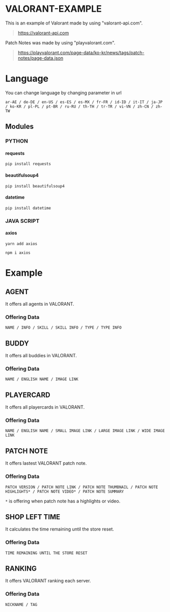 # VALORANT-EXAMPLE
This is an example of Valorant made by using "valorant-api.com".
> https://valorant-api.com

Patch Notes was made by using "playvalorant.com".
> https://playvalorant.com/page-data/ko-kr/news/tags/patch-notes/page-data.json
# Language
You can change language by changing parameter in url
```
ar-AE / de-DE / en-US / es-ES / es-MX / fr-FR / id-ID / it-IT / ja-JP / ko-KR / pl-PL / pt-BR / ru-RU / th-TH / tr-TR / vi-VN / zh-CN / zh-TW
```
## Modules
### PYTHON
#### requests
```
pip install requests
```
#### beautifulsoup4
```
pip install beautifulsoup4
```
#### datetime
```
pip install datetime
```
### JAVA SCRIPT 
#### axios
```
yarn add axios
```
```
npm i axios
```
# Example
## AGENT
It offers all agents in VALORANT.
### Offering Data
```
NAME / INFO / SKILL / SKILL INFO / TYPE / TYPE INFO
```
## BUDDY
It offers all buddies in VALORANT.
### Offering Data
```
NAME / ENGLISH NAME / IMAGE LINK
```
## PLAYERCARD
It offers all playercards in VALORANT.
### Offering Data
```
NAME / ENGLISH NAME / SMALL IMAGE LINK / LARGE IMAGE LINK / WIDE IMAGE LINK
```
## PATCH NOTE
It offers lastest VALORANT patch note.
### Offering Data
```
PATCH VERSION / PATCH NOTE LINK / PATCH NOTE THUMBNAIL / PATCH NOTE HIGHLIGHTS* / PATCH NOTE VIDEO* / PATCH NOTE SUMMARY
```
`*` is offering when patch note has a highlights or video.
## SHOP LEFT TIME
It calculates the time remaining until the store reset.
### Offering Data
```
TIME REMAINING UNTIL THE STORE RESET
```
## RANKING
It offers VALORANT ranking each server.
### Offering Data
```
NICKNAME / TAG
```
